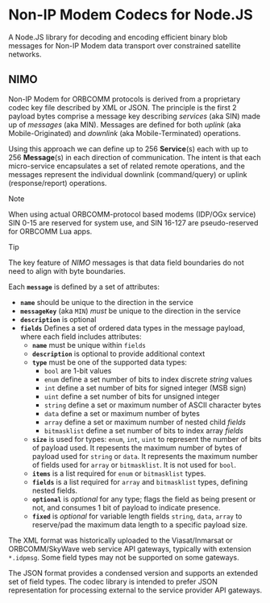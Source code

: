 # Non-IP Modem Codecs for Node.JS

A Node.JS library for decoding and encoding efficient binary blob messages
for Non-IP Modem data transport over constrained satellite networks.

## NIMO

Non-IP Modem for ORBCOMM protocols is derived from a proprietary codec key file
described by XML or JSON. The principle is the first 2 payload bytes comprise
a message key describing *services* (aka SIN) made up of *messages* (aka MIN).
Messages are defined for both *uplink* (aka Mobile-Originated) and *downlink*
(aka Mobile-Terminated) operations.

Using this approach we can define up to 256 **Service**(s) each with up to
256 **Message**(s) in each direction of communication. The intent is that each
micro-service encapsulates a set of related remote operations, and the messages
represent the individual downlink (command/query) or uplink (response/report)
operations.

> [!NOTE]
> When using actual ORBCOMM-protocol based modems (IDP/OGx service) SIN 0-15 are
reserved for system use, and SIN 16-127 are pseudo-reserved for ORBCOMM Lua apps.

> [!TIP]
> The key feature of *NIMO* messages is that data field boundaries do not need to
align with byte boundaries.

Each **`message`** is defined by a set of attributes:
* **`name`** should be unique to the direction in the service
* **`messageKey`** (aka `MIN`) *must* be unique to the direction in the service
* **`description`** is optional
* **`fields`** Defines a set of ordered data types in the message payload,
where each field includes attributes:
    * **`name`** must be unique within `fields`
    * **`description`** is optional to provide additional context
    * **`type`** must be one of the supported data types:
        * `bool` are 1-bit values
        * `enum` define a set number of bits to index discrete *string* values
        * `int` define a set number of bits for signed integer (MSB sign)
        * `uint` define a set number of bits for unsigned integer
        * `string` define a set or maximum number of ASCII character bytes
        * `data` define a set or maximum number of bytes
        * `array` define a set or maximum number of nested child *fields*
        * `bitmasklist` define a set number of bits to index array *fields*
    * **`size`** is used for types: `enum`, `int`, `uint` to represent the
    number of bits of payload used. It repesents the maximum number of bytes
    of payload used for `string` or `data`. It represents the maximum number
    of fields used for `array` or `bitmasklist`. It is not used for `bool`.
    * **`items`** is a list required for `enum` or `bitmasklist` types.
    * **`fields`** is a list required for `array` and `bitmasklist` types,
    defining nested fields.
    * **`optional`** is *optional* for any type; flags the field as being
    present or not, and consumes 1 bit of payload to indicate presence.
    * **`fixed`** is *optional* for variable length fields `string`, `data`,
    `array` to reserve/pad the maximum data length to a specific payload size.

The XML format was historically uploaded to the Viasat/Inmarsat or
ORBCOMM/SkyWave web service API gateways, typically with extension `*.idpmsg`.
Some field types may not be supported on some gateways.

The JSON format provides a condensed version and supports an extended set of
field types. The codec library is intended to prefer JSON representation for
processing external to the service provider API gateways.
